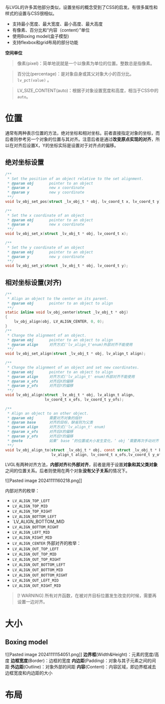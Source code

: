 与LVGL的许多其他部分类似，设置坐标的概念受到了CSS的启发。有很多属性和样式的设置与CSS很相似。
- 支持最小宽度、最大宽度、最小高度、最大高度
- 有像素、百分比和“内容（content）”单位
- 使用Boxing model(盒子模型)
- 支持flexbox和grid布局的部分功能

**空间单位**
>像素(pixel)：简单地说就是一个以像素为单位的位置。整数总是指像素。

>百分比(percentage)：是对象自身或其父对象大小的百分比。`lv_pct(value)` 。

>LV_SIZE_CONTENT(auto)：根据子对象设置宽度和高度，相当于CSS中的`auto`。

# 位置
通常有两种表示位置的方法，绝对坐标和相对坐标。前者直接指定对象的坐标，而后者则参考另一个对象的位置与其对齐。注意后者是通过**改变原点实现的对齐**，所以在对齐后设置X，Y的坐标实际是设置对于对齐点的偏移。
## 绝对坐标设置

```C
/**  
 * Set the position of an object relative to the set alignment. 
 * @param obj       pointer to an object 
 * @param x         new x coordinate 
 * @param y         new y coordinate 
 **/
void lv_obj_set_pos(struct _lv_obj_t * obj, lv_coord_t x, lv_coord_t y);  
  
/**  
 * Set the x coordinate of an object 
 * @param obj       pointer to an object 
 * @param x         new x coordinate  
 **/
void lv_obj_set_x(struct _lv_obj_t * obj, lv_coord_t x);  
  
/**  
 * Set the y coordinate of an object 
 * @param obj       pointer to an object 
 * @param y         new y coordinate 
 **/
void lv_obj_set_y(struct _lv_obj_t * obj, lv_coord_t y);
```
## 相对坐标设置(对齐)

```C
/**  
 * Align an object to the center on its parent. 
 * @param obj       pointer to an object to align 
 **/
static inline void lv_obj_center(struct _lv_obj_t * obj)  
{  
    lv_obj_align(obj, LV_ALIGN_CENTER, 0, 0);  
}
/**  
 * Change the alignment of an object. 
 * @param obj       pointer to an object to align 
 * @param align     对齐方式('lv_align_t'enum)外部对齐不能使用
 **/
void lv_obj_set_align(struct _lv_obj_t * obj, lv_align_t align);  
  
/**  
 * Change the alignment of an object and set new coordinates. 
 * @param obj       pointer to an object to align 
 * @param align     对齐方式('lv_align_t' enum)外部对齐不能使用
 * @param x_ofs     对齐后X的偏移
 * @param y_ofs     对齐后Y的偏移
 **/
void lv_obj_align(struct _lv_obj_t * obj, lv_align_t align, 
				  lv_coord_t x_ofs, lv_coord_t y_ofs);  
  
/**  
 * Align an object to an other object. 
 * @param obj       需要对齐对象的指针
 * @param base      对齐的目标，缺省则为父类
 * @param align     对齐方式('lv_align_t' enum) 
 * @param x_ofs     对齐后X的偏移
 * @param y_ofs     对齐后Y的偏移
 * @note            如果‘ base ’的位置或大小发生变化，‘ obj ’需要再次手动对齐
 **/
void lv_obj_align_to(struct _lv_obj_t * obj, const struct _lv_obj_t * base,
					 lv_align_t align, lv_coord_t x_ofs,lv_coord_t y_ofs);
```

LVGL有两种对齐方法，**内部对齐**和**外部对齐**，前者是用于设置**对象和其父类对象**之间的位置关系。后者则使用在两个对象**没有父子关系**的情况下。

![[Pasted image 20241111160218.png]]

内部对齐的枚举：
- `LV_ALIGN_TOP_LEFT`
- `LV_ALIGN_TOP_MID`
- `LV_ALIGN_TOP_RIGHT`
- `LV_ALIGN_BOTTOM_LEFT`
- `LV_ALIGN_BOTTOM_MID
- `LV_ALIGN_BOTTOM_RIGHT`
- `LV_ALIGN_LEFT_MID`
- `LV_ALIGN_RIGHT_MID`
- `LV_ALIGN_CENTER`
外部对齐的枚举：
- `LV_ALIGN_OUT_TOP_LEFT`
- `LV_ALIGN_OUT_TOP_MID`
- `LV_ALIGN_OUT_TOP_RIGHT`
- `LV_ALIGN_OUT_BOTTOM_LEFT`
- `LV_ALIGN_OUT_BOTTOM_MID`
- `LV_ALIGN_OUT_BOTTOM_RIGHT`
- `LV_ALIGN_OUT_LEFT_MID`
- `LV_ALIGN_OUT_RIGHT_MID`

>[! WARNING] 所有对齐函数，在被对齐目标位置发生改变的时候，需要再设置一边对齐。
# 大小

## Boxing model
![[Pasted image 20241111154051.png]]
 **边界框**(Width&Height)：元素的宽度/高度
 **边框宽度**(Border)：边框的宽度
 **内边距**(Padding)：对象与其子元素之间的间距
 **外边距**(Outline)：对象外部的间距
 **内容**(Content)：内容区域，即边界框减去边框宽度和内边距的大小

# 布局
